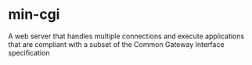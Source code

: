 # min-cgi
A web server that handles multiple connections and execute applications that are compliant with a subset of the Common Gateway Interface specification
